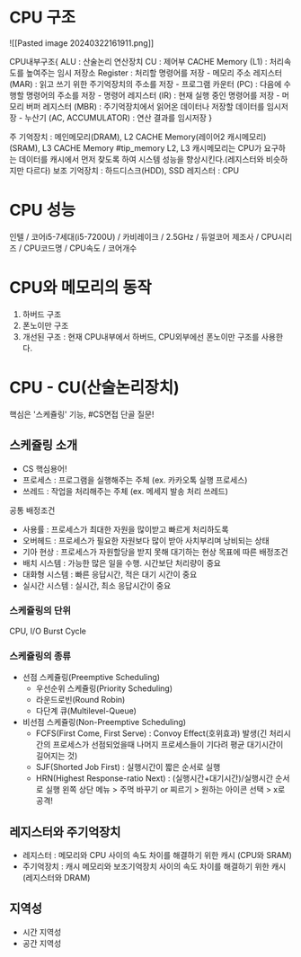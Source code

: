 # CPU 구조

![[Pasted image 20240322161911.png]]

CPU내부구조{
	ALU : 산술논리 연산장치
	CU : 제어부
	CACHE Memory (L1) : 처리속도를 높여주는 임시 저장소
	Register : 처리할 명령어를 저장
		- 메모리 주소 레지스터 (MAR) : 읽고 쓰기 위한 주기억장치의 주소를 저장
		- 프로그램 카운터 (PC) : 다음에 수행할 명령어의 주소를 저장
		- 명령어 레지스터 (IR) : 현재 실행 중인 명령어를 저장
		- 머모리 버퍼 레지스터 (MBR) : 주기억장치에서 읽어온 데이터나 저장할 데이터를 임시저장
		- 누산기 (AC, ACCUMULATOR) : 연산 결과를 임시저장
}

주 기억장치 : 메인메모리(DRAM), L2 CACHE Memory(레이어2 캐시메모리)(SRAM), L3 CACHE Memory
	#tip_memory L2, L3 캐시메모리는 CPU가 요구하는 데이터를 캐시에서 먼저 찾도록 하여 시스템 성능을 향상시킨다.(레지스터와 비슷하지만 다르다)
보조 기억장치 : 하드디스크(HDD), SSD
레지스터 : CPU


# CPU 성능

인텔 / 코어i5-7세대(i5-7200U) / 카비레이크 / 2.5GHz / 듀얼코어
제조사 / CPU시리즈 / CPU코드명 / CPU속도 / 코어개수


# CPU와 메모리의 동작

1. 하버드 구조
2. 폰노이만 구조
3. 개선된 구조 : 현재 CPU내부에서 하버드, CPU외부에선 폰노이만 구조를 사용한다.

# CPU - CU(산술논리장치)
핵심은 '스케쥴링' 기능, #CS면접 단골 질문!

## 스케쥴링 소개
- CS 핵심용어!
- 프로세스 : 프로그램을 실행해주는 주체 (ex. 카카오톡 실행 프로세스)
- 쓰레드 : 작업을 처리해주는 주체 (ex. 메세지 발송 처리 쓰레드)

공통 배정조건
- 사용률 : 프로세스가 최대한 자원을 많이받고 빠르게 처리하도록
- 오버헤드 : 프로세스가 필요한 자원보다 많이 받아 사치부리며 낭비되는 상태
- 기아 현상 : 프로세스가 자원할당을 받지 못해 대기하는 현상
목표에 따른 배정조건
- 배치 시스템 : 가능한 많은 일을 수행. 시간보단 처리량이 중요
- 대화형 시스템 : 빠른 응답시간, 적은 대기 시간이 중요
- 실시간 시스템 : 실시간, 최소 응답시간이 중요
### 스케쥴링의 단위
CPU, I/O Burst Cycle

### 스케쥴링의 종류
- 선점 스케쥴링(Preemptive Scheduling)
	- 우선순위 스케쥴링(Priority Scheduling)
	- 라운드로빈(Round Robin)
	- 다단계 큐(Multilevel-Queue)
- 비선점 스케쥴링(Non-Preemptive Scheduling)
	- FCFS(First Come, First Serve) : Convoy Effect(호위효과) 발생(긴 처리시간의 프로세스가 선점되었을때 나머지 프로세스들이 기다려 평균 대기시간이 길어지는 것)
	- SJF(Shorted Job First) : 실행시간이 짧은 순서로 실행
	- HRN(Highest Response-ratio Next) : (실행시간+대기시간)/실행시간 순서로 실행
왼쪽 상단 메뉴 > 주먹 바꾸기 or 찌르기 > 원하는 아이콘 선택 > x로 공격!
## 레지스터와 주기억장치
- 레지스터 : 메모리와 CPU 사이의 속도 차이를 해결하기 위한 캐시 (CPU와 SRAM)
- 주기억장치 : 캐시 메모리와 보조기억장치 사이의 속도 차이를 해결하기 위한 캐시 (레지스터와 DRAM)

## 지역성
- 시간 지역성
- 공간 지역성